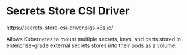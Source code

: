 # Secrets Store CSI Driver

https://secrets-store-csi-driver.sigs.k8s.io/

Allows Kubernetes to mount multiple secrets, keys, and certs stored in enterprise-grade external secrets stores into their pods as a volume.
